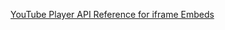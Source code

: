 [YouTube Player API Reference for iframe Embeds ](https://developers.google.com/youtube/iframe_api_reference)